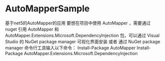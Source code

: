 # AutoMapperSample
基于net5的AutoMapper的应用
要想在项目中使用 AutoMapper ，需要通过 nuget 引用 AutoMapper 和 AutoMapper.Extensions.Microsoft.DependencyInjection 包，可以通过 Visual Studio 的 NuGet package manager 可视化界面安装 或者 通过 NuGet package manager 命令行工具输入以下命令：
Install-Package AutoMapper
Install-Package AutoMapper.Extensions.Microsoft.DependencyInjection
